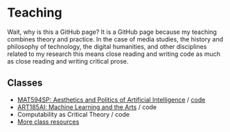 # Teaching

Wait, why is this a GitHub page? It is a GitHub page because my teaching combines theory and practice. In the case of media studies, the history and philosophy of technology, the digital humanities, and other disciplines related to my research this means close reading and writing code as much as close reading and writing critical prose.

## Classes

- [MAT594SP: Aesthetics and Politics of Artificial Intelligence](https://github.com/zentralwerkstatt/teaching/blob/master/mat594sp.md) / [code](https://github.com/zentralwerkstatt/MAT594SP)
- [ART185AI: Machine Learning and the Arts](https://github.com/zentralwerkstatt/teaching/blob/master/art185ai.md) / code
- Computability as Critical Theory / code
- [More class resources](https://github.com/zentralwerkstatt/teaching/blob/master/more.md)